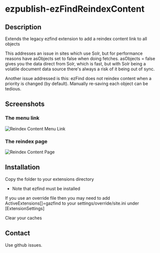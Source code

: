 # ezpublish-ezFindReindexContent

## Description

Extends the legacy ezfind extension to add a reindex content link to all objects

This addresses an issue in sites which use Solr, but for performance reasons have asObjects set to false when doing fetches. asObjects = false gives you the data direct from Solr, which is fast, but with Solr being a volatile document data source there's always a risk of it being out of sync.

Another issue addressed is this: ezFind does not reindex content when a priority is changed (by default). Manually re-saving each object can be tedious.

## Screenshots
### The menu link
![Reindex Content Menu Link](https://cloud.githubusercontent.com/assets/389843/7044453/8147c6a2-ddeb-11e4-91d6-16127a8e3bbc.png)
### The reindex page
![Reindex Content Page](https://cloud.githubusercontent.com/assets/389843/7044454/814ae74c-ddeb-11e4-891b-fe051be41919.png)

## Installation
Copy the folder to your extensions directory
- Note that ezfind must be installed

If you use an override file then you may need to add ActiveExtensions[]=gazfind to your settings/override/site.ini under [ExtensionSettings]

Clear your caches

## Contact
Use github issues.